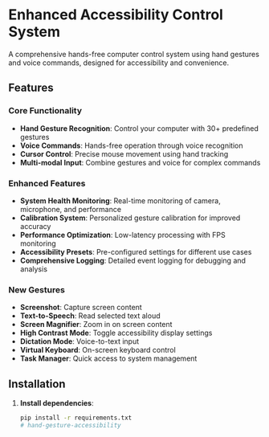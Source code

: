 # Enhanced Accessibility Control System

A comprehensive hands-free computer control system using hand gestures and voice commands, designed for accessibility and convenience.

## Features

### Core Functionality
- **Hand Gesture Recognition**: Control your computer with 30+ predefined gestures
- **Voice Commands**: Hands-free operation through voice recognition
- **Cursor Control**: Precise mouse movement using hand tracking
- **Multi-modal Input**: Combine gestures and voice for complex commands

### Enhanced Features
- **System Health Monitoring**: Real-time monitoring of camera, microphone, and performance
- **Calibration System**: Personalized gesture calibration for improved accuracy
- **Performance Optimization**: Low-latency processing with FPS monitoring
- **Accessibility Presets**: Pre-configured settings for different use cases
- **Comprehensive Logging**: Detailed event logging for debugging and analysis

### New Gestures
- **Screenshot**: Capture screen content
- **Text-to-Speech**: Read selected text aloud
- **Screen Magnifier**: Zoom in on screen content
- **High Contrast Mode**: Toggle accessibility display settings
- **Dictation Mode**: Voice-to-text input
- **Virtual Keyboard**: On-screen keyboard control
- **Task Manager**: Quick access to system management

## Installation

1. **Install dependencies**:
   ```bash
   pip install -r requirements.txt
   # hand-gesture-accessibility
